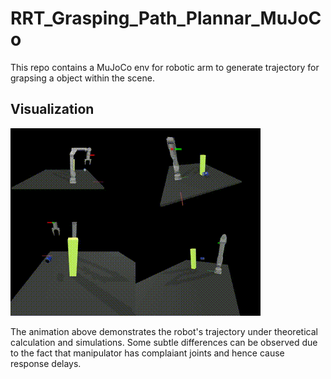 # RRT_Grasping_Path_Plannar_MuJoCo
This repo contains a MuJoCo env for robotic arm to generate trajectory for grapsing a object within the scene.

## Visualization

![RRT Robot Motion](Img/rrt_robot_motion_with_transfer.gif)

The animation above demonstrates the robot's trajectory under theoretical calculation and simulations. Some subtle differences can be observed due to the fact that manipulator has complaiant joints and hence cause response delays.
